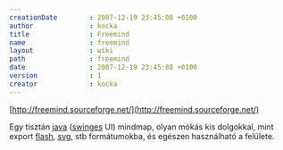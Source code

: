 ```yaml
---
creationDate        : 2007-12-19 23:45:08 +0100 
author              : kocka 
title               : Freemind 
name                : freemind 
layout              : wiki 
path                : freemind 
date                : 2007-12-19 23:45:08 +0100 
version             : 1 
creator             : kocka 
---
```

[http://freemind.sourceforge.net/](http://freemind.sourceforge.net/)

Egy tisztán [java](java.html) ([swinges](Swing.html) UI) mindmap, olyan mókás kis dolgokkal, mint export [flash](flash.html), [svg](SVG.html), stb formátumokba, és egészen használható a felülete.


